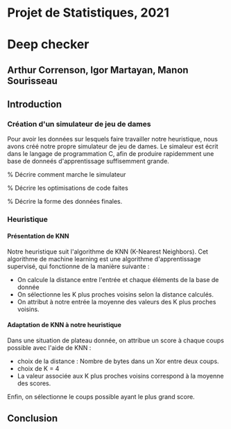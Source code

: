 # Projet de Statistiques, 2021
# Deep checker
## Arthur Correnson, Igor Martayan, Manon Sourisseau

## Introduction 


### Création d'un simulateur de jeu de dames

Pour avoir les données sur lesquels faire travailler notre heuristique, nous avons créé notre propre simulateur de jeu de dames. 
Le simaleur est écrit dans le langage de programmation C, afin de produire rapidemment une base de donneés d'apprentissage suffisemment grande. 

% Décrire comment marche le simulateur

% Décrire les optimisations de code faites

% Décrire la forme des données finales. 




### Heuristique


#### Présentation de KNN

Notre heuristique suit l'algorithme de KNN (K-Nearest Neighbors).
Cet algorithme de machine learning est une algorithme d'apprentissage supervisé, qui fonctionne de la manière suivante :

+ On calcule la distance entre l'entrée et chaque éléments de la  base de donnée 
+ On sélectionne les K plus proches voisins selon la distance calculés.
+ On attribut à notre entrée la moyenne des valeurs des K plus proches voisins. 

#### Adaptation de KNN à notre heuristique

Dans une situation de plateau donnée, on attribue un score à chaque coups possible avec l'aide de KNN :

+ choix de la distance : Nombre de bytes dans un Xor entre deux coups.
+ choix de K = 4 
+ La valeur associée aux K plus proches voisins correspond à la moyenne des scores.

Enfin, on sélectionne le coups possible ayant le plus grand score. 


## Conclusion

